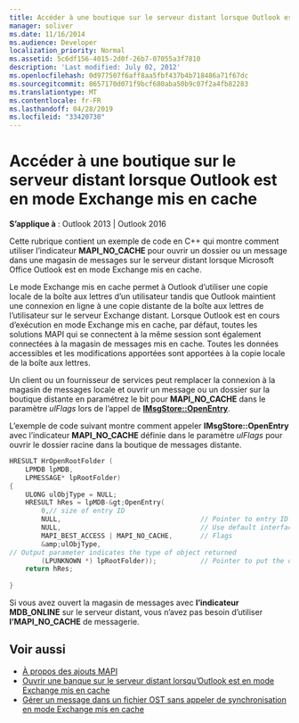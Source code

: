 ```yaml
---
title: Accéder à une boutique sur le serveur distant lorsque Outlook est en mode Exchange mis en cache
manager: soliver
ms.date: 11/16/2014
ms.audience: Developer
localization_priority: Normal
ms.assetid: 5c6df156-4015-2d0f-26b7-07055a3f7810
description: 'Last modified: July 02, 2012'
ms.openlocfilehash: 0d977507f6aff8aa5fbf437b4b718486a71f67dc
ms.sourcegitcommit: 8657170d071f9bcf680aba50b9c07f2a4fb82283
ms.translationtype: MT
ms.contentlocale: fr-FR
ms.lasthandoff: 04/28/2019
ms.locfileid: "33420730"
---
```

# <a name="access-a-store-on-the-remote-server-when-outlook-is-in-cached-exchange-mode"></a>Accéder à une boutique sur le serveur distant lorsque Outlook est en mode Exchange mis en cache
 
**S’applique à** : Outlook 2013 | Outlook 2016 
  
Cette rubrique contient un exemple de code en C++ qui montre comment utiliser l’indicateur **MAPI_NO_CACHE** pour ouvrir un dossier ou un message dans une magasin de messages sur le serveur distant lorsque Microsoft Office Outlook est en mode Exchange mis en cache. 
  
Le mode Exchange mis en cache permet à Outlook d’utiliser une copie locale de la boîte aux lettres d’un utilisateur tandis que Outlook maintient une connexion en ligne à une copie distante de la boîte aux lettres de l’utilisateur sur le serveur Exchange distant. Lorsque Outlook est en cours d’exécution en mode Exchange mis en cache, par défaut, toutes les solutions MAPI qui se connectent à la même session sont également connectées à la magasin de messages mis en cache. Toutes les données accessibles et les modifications apportées sont apportées à la copie locale de la boîte aux lettres.
  
Un client ou un fournisseur de services peut remplacer la connexion à la magasin de messages locale et ouvrir un message ou un dossier sur la boutique distante en paramétrez le bit pour **MAPI_NO_CACHE** dans le paramètre  *ulFlags*  lors de l’appel de **[IMsgStore::OpenEntry](imsgstore-openentry.md)**. 
  
L’exemple de code suivant montre comment appeler **IMsgStore::OpenEntry** avec l’indicateur **MAPI_NO_CACHE** définie dans le paramètre  *ulFlags*  pour ouvrir le dossier racine dans la boutique de messages distante. 
  
```cpp
HRESULT HrOpenRootFolder ( 
    LPMDB lpMDB, 
    LPMESSAGE* lpRootFolder) 
{ 
    ULONG ulObjType = NULL; 
    HRESULT hRes = lpMDB-&gt;OpenEntry( 
        0,// size of entry ID       
        NULL,                                   // Pointer to entry ID 
        NULL,                                   // Use default interface (IMAPIFolder) 
        MAPI_BEST_ACCESS | MAPI_NO_CACHE,       // Flags 
        &amp;ulObjType,
// Output parameter indicates the type of object returned 
        (LPUNKNOWN *) lpRootFolder));           // Pointer to put the opened folder in 
    return hRes; 
 
}
```

Si vous avez ouvert la magasin de messages avec **l’indicateur MDB_ONLINE** sur le serveur distant, vous n’avez pas besoin d’utiliser **l’MAPI_NO_CACHE** de messagerie. 
  
## <a name="see-also"></a>Voir aussi

- [À propos des ajouts MAPI](about-mapi-additions.md)
- [Ouvrir une banque sur le serveur distant lorsqu’Outlook est en mode Exchange mis en cache](how-to-open-store-on-remote-server-in-cached-exchange-mode.md)
- [Gérer un message dans un fichier OST sans appeler de synchronisation en mode Exchange mis en cache](how-to-manage-a-message-in-an-ost-without-invoking-a-synchronization.md)

